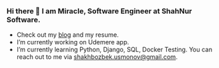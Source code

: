 ### Hi there 👋 I am Miracle, Software Engineer at ShahNur Software.
 - Check out my [blog](https://t.me/miracleprogrammer) and my resume.
 - I’m currently working on Udemere app.
 - I’m currently learning Python, Django, SQL, Docker Testing.
You can reach out to me via shakhbozbek.usmonov@gmail.com.


<!--
**shakhbozbekusmonov/shakhbozbekusmonov** is a ✨ _special_ ✨ repository because its `README.md` (this file) appears on your GitHub profile.

Here are some ideas to get you started:

- 🔭 I’m currently working on ...
- 🌱 I’m currently learning ...
- 👯 I’m looking to collaborate on ...
- 🤔 I’m looking for help with ...
- 💬 Ask me about ...
- 📫 How to reach me: ...
- 😄 Pronouns: ...
- ⚡ Fun fact: ...
-->
